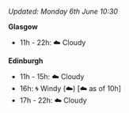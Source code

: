 *Updated: Monday 6th June 10:30*

**Glasgow**

* 11h - 22h: :cloud: Cloudy

**Edinburgh**

* 11h - 15h: :cloud: Cloudy
* 16h: :cyclone: Windy (:cloud:) [:cloud: as of 10h]
* 17h - 22h: :cloud: Cloudy
